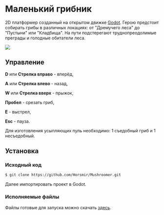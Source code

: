 # Маленький грибник

2D платформер созданный на открытом движке [Godot](https://godotengine.org/). Герою предстоит собирать грибы в различных локациях: от "Дремучего леса" до "Пустыни" или "Кладбища". На пути подстерегают труднопреодолимые преграды и голодные обитатели леса.

![](/home/roman/godot_projects/Mushroomer/assets/scrinshots/Mushroomer_009.png)

## Управление

**D** или **Стрелка вправо** - вперёд,

**A** или **Стрелка влево** - назад,

**W** или **Стрелка вверх** - прыжок,

**Пробел** - срезать гриб,

**E** - выстрел,

**Esc** - пауза.

Для изготовления усыпляющих пуль необходимо: 1 съедобный гриб и 1 несъедобный.

## Установка

### Исходный код

```bash
$ git clone https://github.com/Horsmir/Mushroomer.git
```

Далее импортировать проект в Godot.

### Исполняемые файлы

Файлы готовые для запуска можно скачать [здесь](https://github.com/Horsmir/Mushroomer/wiki/Releases).